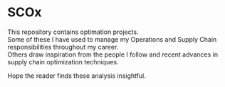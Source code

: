 # SCOx

This repository contains optimation projects.<br> 
Some of these I have used to manage my Operations and Supply Chain responsibilities throughout my career.<br>
Others draw inspiration from the people I follow and recent advances in supply chain optimization techniques.<br>

Hope the reader finds these analysis insightful.<br>
